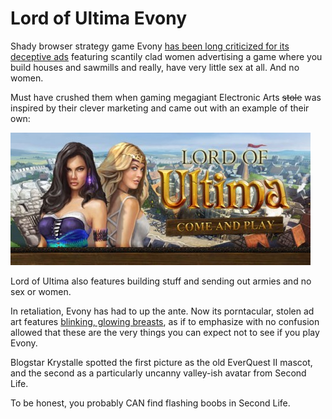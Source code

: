 # Lord of Ultima Evony

Shady browser strategy game Evony [has been long criticized for its deceptive ads](http://www.lazygamer.net/a-history-of-evony-ads-the-insanity-continues/) featuring scantily clad women advertising a game where you build houses and sawmills and really, have very little sex at all. And no women.

Must have crushed them when gaming megagiant Electronic Arts ~~stole~~ was inspired by their clever marketing and came out with an example of their own:

![](../uploads/2010/12/lordultima-480x212.jpg "Lord of Ultima")

Lord of Ultima also features building stuff and sending out armies and no sex or women.

In retaliation, Evony has had to up the ante. Now its porntacular, stolen ad art features [blinking, glowing breasts](http://divagoth.com/2010/01/25/evony-steals-artwork-from-soe-adds-blinky-tits-to-the-mix/), as if to emphasize with no confusion allowed that these are the very things you can expect not to see if you play Evony.

Blogstar Krystalle spotted the first picture as the old EverQuest II mascot, and the second as a particularly uncanny valley-ish avatar from Second Life.

To be honest, you probably CAN find flashing boobs in Second Life.
